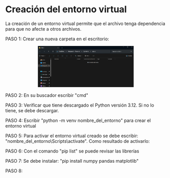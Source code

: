 # Creación del entorno virtual

La creación de un entorno virtual permite que el archivo tenga dependencia para que no afecte a otros archivos.

PASO 1: Crear una nueva carpeta en el escritorio:


<p align="center">
  <img src="https://github.com/BLazares/GRUPO4-ISB-2025-I/blob/main/Otros/entorno_virtual_1.png"/ width ="300" heigh="150">
</p>

PASO 2: En su buscador escribir "cmd"

PASO 3: Verificar que tiene descargado el Python versión 3.12. Si no lo tiene, se debe descargar.

PASO 4: Escribir "python -m venv nombre_del_entorno" para crear el entorno virtual

PASO 5: Para activar el entorno virtual creado se debe escribir: "nombre_del_entorno\Scripts\activate". Como resultado de activarlo:
 
PASO 6: Con el comando "pip list" se puede revisar las librerías

PASO 7: Se debe instalar: "pip install numpy pandas matplotlib"

PASO 8:
